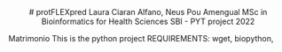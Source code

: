 <center>
# protFLEXpred
  Laura Ciaran Alfano, Neus Pou Amengual
  MSc in Bioinformatics for Health Sciences
  SBI - PYT project 2022
</center>

Matrimonio
This is the python project
REQUIREMENTS: wget, biopython, 
